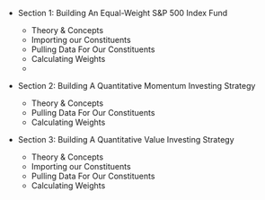 

* Section 1: Building An Equal-Weight S&P 500 Index Fund
  * Theory & Concepts
  * Importing our Constituents
  * Pulling Data For Our Constituents
  * Calculating Weights
  * 
* Section 2: Building A Quantitative Momentum Investing Strategy
  * Theory & Concepts
  * Pulling Data For Our Constituents
  * Calculating Weights

* Section 3: Building A Quantitative Value Investing Strategy
  * Theory & Concepts
  * Importing our Constituents
  * Pulling Data For Our Constituents
  * Calculating Weights
